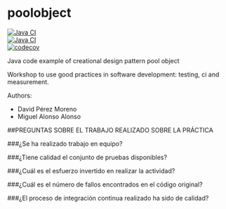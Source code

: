 poolobject
==========

[![Java CI](https://github.com/dpm1002/poolobject/actions/workflows/ci_jdk11_build.yml/badge.svg)](https://github.com/dpm1002/poolobject/actions/workflows/ci_jdk11_build.yml) 	
[![Java CI](https://github.com/dpm1002/poolobject/actions/workflows/ci_jdk1.8_build_test.yml/badge.svg)](https://github.com/dpm1002/poolobject/actions/workflows/ci_jdk1.8_build_test.yml) 	
[![codecov](https://codecov.io/gh/dpm1002/poolobject/graph/badge.svg?token=NvQ17D5kct)](https://codecov.io/gh/dpm1002/poolobject)


Java code example of creational design pattern pool object

Workshop to use good practices in software development: testing, ci and measurement.

Authors:

- David Pérez Moreno
- Miguel Alonso Alonso

##PREGUNTAS SOBRE EL TRABAJO REALIZADO SOBRE LA PRÁCTICA

###¿Se ha realizado trabajo en equipo?


###¿Tiene calidad el conjunto de pruebas disponibles?


###¿Cuál es el esfuerzo invertido en realizar la actividad?


###¿Cuál es el número de fallos encontrados en el código original?


###¿El proceso de integración continua realizado ha sido de calidad?